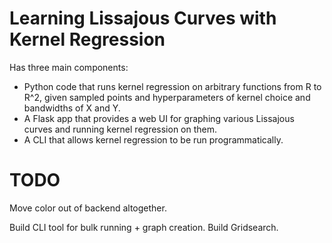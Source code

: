 # Learning Lissajous Curves with Kernel Regression
Has three main components:
* Python code that runs kernel regression on arbitrary functions from R to R^2, given sampled points and hyperparameters of kernel choice and bandwidths of X and Y.
* A Flask app that provides a web UI for graphing various Lissajous curves and running kernel regression on them.
* A CLI that allows kernel regression to be run programmatically.


# TODO
Move color out of backend altogether.

Build CLI tool for bulk running + graph creation.
Build Gridsearch.